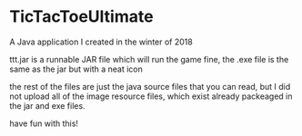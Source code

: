 # TicTacToeUltimate
A Java application I created in the winter of 2018

ttt.jar is a runnable JAR file which will run the game fine,
the .exe file is the same as the jar but with a neat icon

the rest of the files are just the java source files that you can read,
but I did not upload all of the image resource files, which exist already packeaged in the jar and exe files.

have fun with this!
